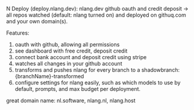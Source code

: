 N Deploy (deploy.nlang.dev): nlang.dev github oauth and credit deposit -> all repos watched (default: nlang turned on) and deployed on githuq.com and your own domain(s).

Features:

1. oauth with github, allowing all permissions
2. see dashboard with free credit, deposit credit
3. connect bank account and deposit credit using stripe
4. watches all changes in your github account
5. transforms and pushes nlang for every branch to a shadowbranch: {branchName}-transformed
6. configure settings for nlang easily, such as which models to use by default, prompts, and max budget per deployment.

great domain name: nl.software, nlang.nl, nlang.host
